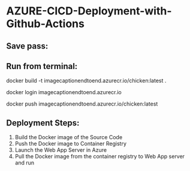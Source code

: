 # AZURE-CICD-Deployment-with-Github-Actions

## Save pass:




## Run from terminal:

docker build -t imagecaptionendtoend.azurecr.io/chicken:latest .

docker login imagecaptionendtoend.azurecr.io

docker push imagecaptionendtoend.azurecr.io/chicken:latest


## Deployment Steps:

1. Build the Docker image of the Source Code
2. Push the Docker image to Container Registry
3. Launch the Web App Server in Azure 
4. Pull the Docker image from the container registry to Web App server and run 